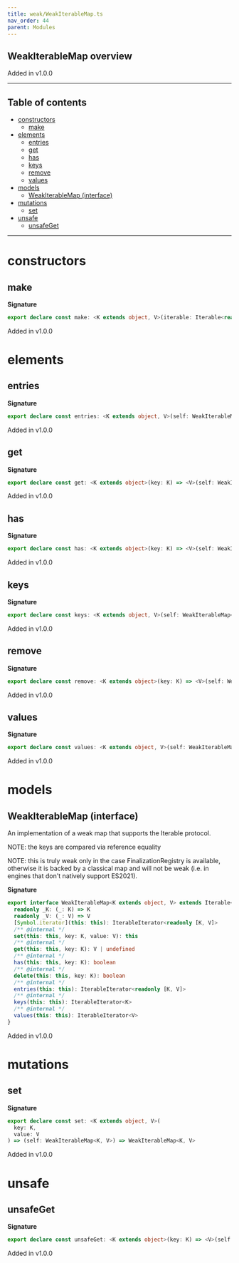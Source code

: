 ```yaml
---
title: weak/WeakIterableMap.ts
nav_order: 44
parent: Modules
---
```


## WeakIterableMap overview

Added in v1.0.0

---

<h2 class="text-delta">Table of contents</h2>

- [constructors](#constructors)
  - [make](#make)
- [elements](#elements)
  - [entries](#entries)
  - [get](#get)
  - [has](#has)
  - [keys](#keys)
  - [remove](#remove)
  - [values](#values)
- [models](#models)
  - [WeakIterableMap (interface)](#weakiterablemap-interface)
- [mutations](#mutations)
  - [set](#set)
- [unsafe](#unsafe)
  - [unsafeGet](#unsafeget)

---

# constructors

## make

**Signature**

```ts
export declare const make: <K extends object, V>(iterable: Iterable<readonly [K, V]>) => WeakIterableMap<K, V>
```

Added in v1.0.0

# elements

## entries

**Signature**

```ts
export declare const entries: <K extends object, V>(self: WeakIterableMap<K, V>) => IterableIterator<readonly [K, V]>
```

Added in v1.0.0

## get

**Signature**

```ts
export declare const get: <K extends object>(key: K) => <V>(self: WeakIterableMap<K, V>) => O.Option<V>
```

Added in v1.0.0

## has

**Signature**

```ts
export declare const has: <K extends object>(key: K) => <V>(self: WeakIterableMap<K, V>) => boolean
```

Added in v1.0.0

## keys

**Signature**

```ts
export declare const keys: <K extends object, V>(self: WeakIterableMap<K, V>) => IterableIterator<K>
```

Added in v1.0.0

## remove

**Signature**

```ts
export declare const remove: <K extends object>(key: K) => <V>(self: WeakIterableMap<K, V>) => boolean
```

Added in v1.0.0

## values

**Signature**

```ts
export declare const values: <K extends object, V>(self: WeakIterableMap<K, V>) => IterableIterator<V>
```

Added in v1.0.0

# models

## WeakIterableMap (interface)

An implementation of a weak map that supports the Iterable protocol.

NOTE: the keys are compared via reference equality

NOTE: this is truly weak only in the case FinalizationRegistry is available,
otherwise it is backed by a classical map and will not be weak (i.e. in
engines that don't natively support ES2021).

**Signature**

```ts
export interface WeakIterableMap<K extends object, V> extends Iterable<readonly [K, V]>, Equal.Equal {
  readonly _K: (_: K) => K
  readonly _V: (_: V) => V
  [Symbol.iterator](this: this): IterableIterator<readonly [K, V]>
  /** @internal */
  set(this: this, key: K, value: V): this
  /** @internal */
  get(this: this, key: K): V | undefined
  /** @internal */
  has(this: this, key: K): boolean
  /** @internal */
  delete(this: this, key: K): boolean
  /** @internal */
  entries(this: this): IterableIterator<readonly [K, V]>
  /** @internal */
  keys(this: this): IterableIterator<K>
  /** @internal */
  values(this: this): IterableIterator<V>
}
```

Added in v1.0.0

# mutations

## set

**Signature**

```ts
export declare const set: <K extends object, V>(
  key: K,
  value: V
) => (self: WeakIterableMap<K, V>) => WeakIterableMap<K, V>
```

Added in v1.0.0

# unsafe

## unsafeGet

**Signature**

```ts
export declare const unsafeGet: <K extends object>(key: K) => <V>(self: WeakIterableMap<K, V>) => V
```

Added in v1.0.0
